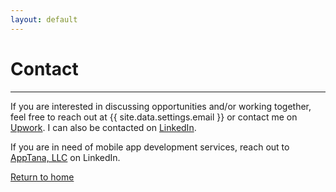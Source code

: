 ```yaml
---
layout: default
---
```


# Contact

* * *

If you are interested in discussing opportunities and/or working together, feel free to reach out at {{ site.data.settings.email }} or contact me on [Upwork](https://www.upwork.com/freelancers/~0159acf9894d5af75e). I can also be contacted on [LinkedIn](https://www.linkedin.com/in/williamkingsley).

If you are in need of mobile app development services, reach out to [AppTana, LLC](https://www.linkedin.com/company/apptana-llc) on LinkedIn.

[Return to home](./)
